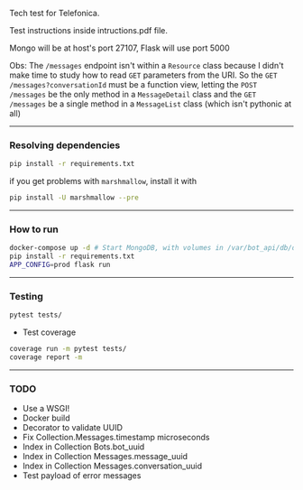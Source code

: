  Tech test for Telefonica.
 
 Test instructions inside intructions.pdf file.
  
 Mongo will be at host's port 27107, Flask will use port 5000
 
 Obs: The `/messages` endpoint isn't within a `Resource` class because I didn't make time to study how to read `GET` parameters from the URI.
  So the `GET /messages?conversationId` must be a function view, letting the `POST /messages` be the only method in a `MessageDetail` class 
  and the `GET /messages` be a single method in a `MessageList` class (which isn't pythonic at all) 
 
 ---
 ### Resolving dependencies
 
```sh
pip install -r requirements.txt
```

if you get problems with `marshmallow`, install it with

```sh
pip install -U marshmallow --pre
```
 
 
---
### How to run

```sh
docker-compose up -d # Start MongoDB, with volumes in /var/bot_api/db/data/
pip install -r requirements.txt
APP_CONFIG=prod flask run
```
---
### Testing


```sh
pytest tests/
```

 -  Test coverage


```sh
coverage run -m pytest tests/
coverage report -m
```
---
### TODO

 - Use a WSGI!
 - Docker build
 - Decorator to validate UUID
 - Fix Collection.Messages.timestamp microseconds
 - Index in Collection Bots.bot_uuid
 - Index in Collection Messages.message_uuid
 - Index in Collection Messages.conversation_uuid
 - Test payload of error messages
 